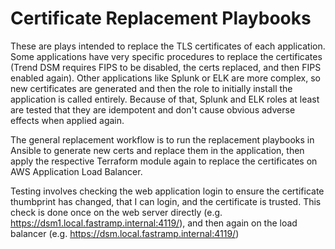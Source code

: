 # Certificate Replacement Playbooks
These are plays intended to replace the TLS certificates of each application.  Some applications have very specific procedures to replace the certificates (Trend DSM requires FIPS to be disabled, the certs replaced, and then FIPS enabled again).  Other applications like Splunk or ELK are more complex, so new certificates are generated and then the role to initially install the application is called entirely.  Because of that, Splunk and ELK roles at least are tested that they are idempotent and don't cause obvious adverse effects when applied again.

The general replacement workflow is to run the replacement playbooks in Ansible to generate new certs and replace them in the application, then apply the respective Terraform module again to replace the certificates on AWS Application Load Balancer.

Testing involves checking the web application login to ensure the certificate thumbprint has changed, that I can login, and the certificate is trusted.  This check is done once on the web server directly (e.g. https://dsm1.local.fastramp.internal:4119/), and then again on the load balancer (e.g. https://dsm.local.fastramp.internal:4119/)